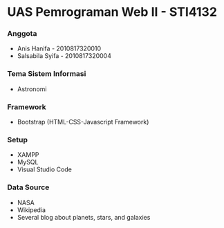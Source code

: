 # UAS Pemrograman Web II - STI4132

### Anggota
* Anis Hanifa - 2010817320010
* Salsabila Syifa - 2010817320004

### Tema Sistem Informasi
* Astronomi

### Framework
* Bootstrap (HTML-CSS-Javascript Framework)

### Setup
* XAMPP
* MySQL
* Visual Studio Code

### Data Source
* NASA
* Wikipedia
* Several blog about planets, stars, and galaxies
